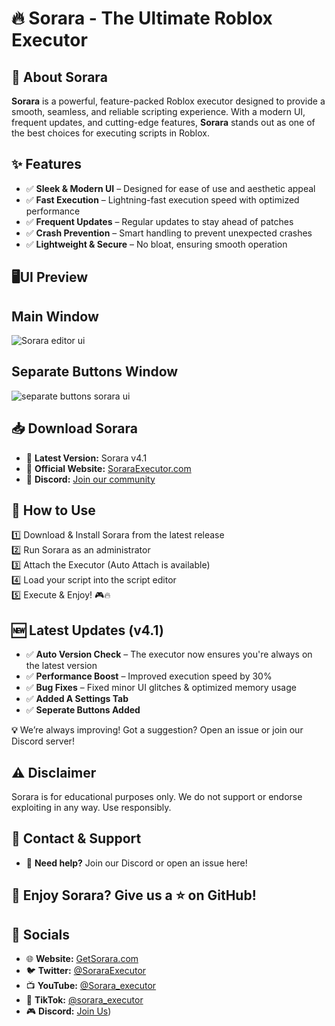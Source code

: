 # 🔥 Sorara - The Ultimate Roblox Executor

## 🚀 About Sorara

**Sorara** is a powerful, feature-packed Roblox executor designed to provide a smooth, seamless, and reliable scripting experience. With a modern UI, frequent updates, and cutting-edge features, **Sorara** stands out as one of the best choices for executing scripts in Roblox.

## ✨ Features
- ✅ **Sleek & Modern UI** – Designed for ease of use and aesthetic appeal
- ✅ **Fast Execution** – Lightning-fast execution speed with optimized performance
- ✅ **Frequent Updates** – Regular updates to stay ahead of patches
- ✅ **Crash Prevention** – Smart handling to prevent unexpected crashes
- ✅ **Lightweight & Secure** – No bloat, ensuring smooth operation

## 🖥️UI Preview

## Main Window
![Sorara editor ui](https://github.com/user-attachments/assets/10c394f7-13da-4ba5-856e-df4f68b400b5)

## Separate Buttons Window


![separate buttons sorara ui](https://github.com/user-attachments/assets/161fd60b-8a5b-4140-a301-1df358b1dee5)



## 📥 Download Sorara
- 🔹 **Latest Version:** Sorara v4.1
- 🔹 **Official Website:** [SoraraExecutor.com](https://getsorara.framer.website/)
- 🔹 **Discord:** [Join our community](https://discord.com/invite/zBRneypFtW)

## 📌 How to Use
1️⃣ Download & Install Sorara from the latest release  
2️⃣ Run Sorara as an administrator  
3️⃣ Attach the Executor (Auto Attach is available)  
4️⃣ Load your script into the script editor  
5️⃣ Execute & Enjoy! 🎮🔥

## 🆕 Latest Updates (v4.1)
- ✅ **Auto Version Check** – The executor now ensures you're always on the latest version  
- ✅ **Performance Boost** – Improved execution speed by 30%  
- ✅ **Bug Fixes** – Fixed minor UI glitches & optimized memory usage
- ✅ **Added A Settings Tab**
- ✅ **Seperate Buttons Added**

**💡** We’re always improving! Got a suggestion? Open an issue or join our Discord server!

## ⚠️ Disclaimer
Sorara is for educational purposes only. We do not support or endorse exploiting in any way. Use responsibly.

## 📧 Contact & Support
- 💬 **Need help?** Join our Discord or open an issue here!  

## 🚀 Enjoy Sorara? Give us a ⭐ on GitHub!

## 🔗 Socials
- 🌐 **Website:** [GetSorara.com](https://getsorara.framer.website)
- 🐦 **Twitter:** [@SoraraExecutor](https://x.com/SoraraExecutor)
- 📺 **YouTube:** [@Sorara_executor](https://getsorara.framer.website)
- 🎵 **TikTok:** [@sorara_executor](https://www.tiktok.com/@sorara_executor)
- 🎮 **Discord:** [Join Us](https://discord.com/invite/zBRneypFtW))
